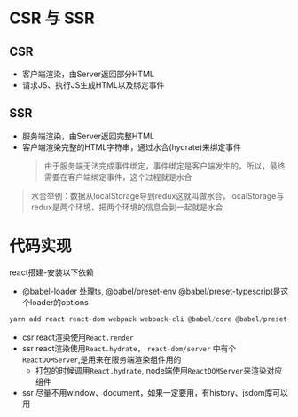 # CSR 与 SSR
  
  ## CSR

  * 客户端渲染，由Server返回部分HTML
  * 请求JS、执行JS生成HTML以及绑定事件
  
  ## SSR

  * 服务端渲染，由Server返回完整HTML
  * 客户端渲染完整的HTML字符串，通过水合(hydrate)来绑定事件
    > 由于服务端无法完成事件绑定，事件绑定是客户端发生的，所以，最终需要在客户端绑定事件，这个过程就是水合

  > 水合举例：数据从localStorage导到redux这就叫做水合，localStorage与redux是两个环境，把两个环境的信息合到一起就是水合

# 代码实现
  react搭建-安装以下依赖
  * @babel-loader 处理ts, @babel/preset-env @babel/preset-typescript是这个loader的options

```js
yarn add react react-dom webpack webpack-cli @babel/core @babel/preset-env @babel/preset-typescript @babel-loader @types/react @types/react-dom
```
  * csr react渲染使用`React.render`
  * ssr react渲染使用`React.hydrate`， `react-dom/server` 中有个`ReactDOMServer`,是用来在服务端渲染组件用的
    * 打包的时候调用`React.hydrate`, node端使用`ReactDOMServer`来渲染对应组件
  * ssr 尽量不用window、document，如果一定要用，有history、jsdom库可以用